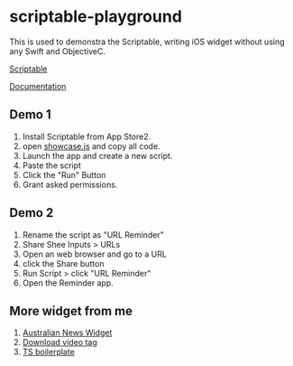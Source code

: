 # scriptable-playground

This is used to demonstra the Scriptable, writing iOS widget without using any Swift and ObjectiveC.

[Scriptable](https://scriptable.app/)

[Documentation](https://docs.scriptable.app/)

## Demo 1
1. Install Scriptable from App Store2. 
2. open [showcase.js](showcase.js) and copy all code.
3. Launch the app and create a new script.
4. Paste the script
5. Click the "Run" Button
6. Grant asked permissions.

## Demo 2
1. Rename the script as "URL Reminder"
2. Share Shee Inputs > URLs
3. Open an web browser and go to a URL 
4. click the Share button 
5. Run Script > click "URL Reminder"
6. Open the Reminder app.

## More widget from me
1. [Australian News Widget](https://github.com/AngusTse/ios-scriptable-ausnews-widget/)
2. [Download video tag](https://github.com/AngusTse/ios-scriptable-download-video/)
3. [TS boilerplate](https://github.com/jasperhartong/scriptable-ts-boilerplate)